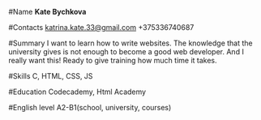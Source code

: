 #Name
**Kate Bychkova**

#Contacts
[katrina.kate.33@gmail.com](katrina.kate.33@gmail.com)
+375336740687 

#Summary
I want to learn how to write websites. The knowledge that the university gives is not enough to become a good web developer. And I really want this! Ready to give training how much time it takes.

#Skills
С, HTML, CSS, JS

#Education
Codecademy, Html Academy

#English level
A2-B1(school, university, courses)